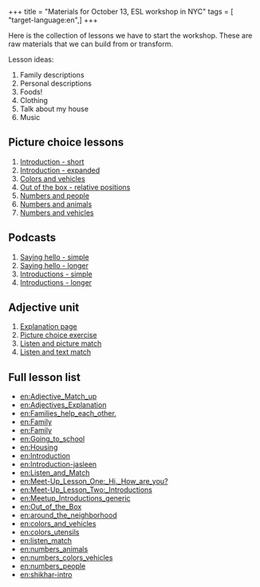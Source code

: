 +++
title = "Materials for October 13, ESL workshop in NYC"
tags = [ "target-language:en",]
+++

Here is the collection of lessons we have to start the workshop. These
are raw materials that we can build from or transform.

Lesson ideas:

1.  Family descriptions
2.  Personal descriptions
3.  Foods\!
4.  Clothing
5.  Talk about my house
6.  Music

## Picture choice lessons

1.  [Introduction - short](/en/Introduction)
2.  [Introduction - expanded](/en/Introduction-Person_Words)
3.  [Colors and vehicles](/en/colors_and_vehicles)
4.  [Out of the box - relative positions](/en/Out_of_the_Box)
5.  [Numbers and people](/en/numbers_people)
6.  [Numbers and animals](/en/numbers_animals)
7.  [Numbers and vehicles](/en/numbers_colors_vehicles)

## Podcasts

1.  [Saying hello - simple](/en/Meetup_Greetings)
2.  [Saying hello -
    longer](/en/Meet-Up_Lesson_One%3A_Hi._How_are_you%3F)
3.  [Introductions - simple](/en/Meetup_Introductions_generic)
4.  [Introductions - longer](/en/Meet-Up_Lesson_Two%3A_Introductions)

## Adjective unit

1.  [Explanation page](/en/Adjectives_Explanation)
2.  [Picture choice exercise](/en/Adjective_Match_up)
3.  [Listen and picture match](/en/Listen_and_Match)
4.  [Listen and text match](/en/listen_match)

## Full lesson list

<div class="ductus-macro" data-macro-name="pagelist" data-tags="ESLworkshop" contenteditable="false">

  - [en:Adjective\_Match\_up](/en/Adjective_Match_up)
  - [en:Adjectives\_Explanation](/en/Adjectives_Explanation)
  - [en:Families\_help\_each\_other.](/en/Families_help_each_other.)
  - [en:Family](/en/Family)
  - [en:Family](/en/Family)
  - [en:Going\_to\_school](/en/Going_to_school)
  - [en:Housing](/en/Housing)
  - [en:Introduction](/en/Introduction)
  - [en:Introduction-jasleen](/en/Introduction-jasleen)
  - [en:Listen\_and\_Match](/en/Listen_and_Match)
  - [en:Meet-Up\_Lesson\_One:\_Hi.\_How\_are\_you?](/en/Meet-Up_Lesson_One%3A_Hi._How_are_you%3F)
  - [en:Meet-Up\_Lesson\_Two:\_Introductions](/en/Meet-Up_Lesson_Two%3A_Introductions)
  - [en:Meetup\_Introductions\_generic](/en/Meetup_Introductions_generic)
  - [en:Out\_of\_the\_Box](/en/Out_of_the_Box)
  - [en:around\_the\_neighborhood](/en/around_the_neighborhood)
  - [en:colors\_and\_vehicles](/en/colors_and_vehicles)
  - [en:colors\_utensils](/en/colors_utensils)
  - [en:listen\_match](/en/listen_match)
  - [en:numbers\_animals](/en/numbers_animals)
  - [en:numbers\_colors\_vehicles](/en/numbers_colors_vehicles)
  - [en:numbers\_people](/en/numbers_people)
  - [en:shikhar-intro](/en/shikhar-intro)

</div>
